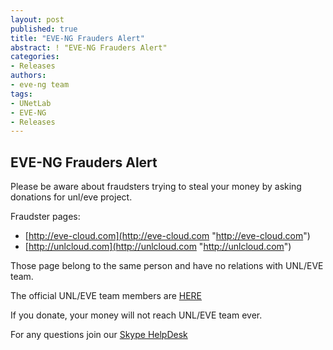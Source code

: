 ```yaml
---
layout: post
published: true
title: "EVE-NG Frauders Alert"
abstract: ! "EVE-NG Frauders Alert"
categories:
- Releases
authors:
- eve-ng team
tags:
- UNetLab
- EVE-NG
- Releases
---
```


## EVE-NG Frauders Alert

Please be aware about fraudsters trying to steal your money by asking donations for unl/eve project.

Fraudster pages:


* [http://eve-cloud.com](http://eve-cloud.com "http://eve-cloud.com") 
* [http://unlcloud.com](http://unlcloud.com "http://unlcloud.com") 

Those page belong to the same person and have no relations with UNL/EVE team.

The official UNL/EVE team members are [HERE](http://www.unetlab.com/about/#toc1 "UNL/EVE Team") 

If you donate, your money will not reach UNL/EVE team ever.

For any questions join our [Skype HelpDesk](https://join.skype.com/N3cNlMa9Z60d "Skype HelpDesk") 

